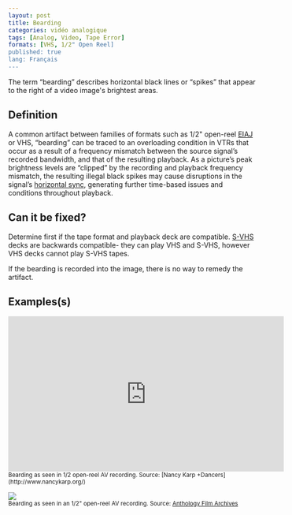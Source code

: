 ```yaml
---
layout: post
title: Bearding
categories: vidéo analogique
tags: [Analog, Video, Tape Error]
formats: [VHS, 1/2" Open Reel]
published: true
lang: Français
---
```


The term “bearding” describes horizontal black lines or “spikes” that appear to the right of a video image's brightest areas.

## Definition
A common artifact between families of formats such as 1/2" open-reel [EIAJ](http://en.wikipedia.org/wiki/EIAJ-1) or VHS, “bearding” can be traced to an overloading condition in VTRs that occur as a result of a frequency mismatch between the source signal’s recorded bandwidth, and that of the resulting playback. As a picture’s peak brightness levels are “clipped” by the recording and playback frequency mismatch, the resulting illegal black spikes may cause disruptions in the signal’s [horizontal sync](http://en.wikipedia.org/wiki/Analog_television#Horizontal_synchronization), generating further time-based issues and conditions throughout playback.

## Can it be fixed?
Determine first if the tape format and playback deck are compatible. [S-VHS](http://en.wikipedia.org/wiki/S-VHS) decks are backwards compatible- they can play VHS and S-VHS, however VHS decks cannot play S-VHS tapes.

If the bearding is recorded into the image, there is no way to remedy the artifact.

## Examples(s)

<iframe src="https://archive.org/embed/AVAAAvatlasBeardingAccess" width="560" height="315" frameborder="0" webkitallowfullscreen="true" mozallowfullscreen="true" allowfullscreen></iframe>
<sub>Bearding as seen in 1/2 open-reel AV recording. Source: [Nancy Karp +Dancers](http://www.nancykarp.org/)</sub>

<img src="{{ site.baseurl }}/images/Beardingsmall.jpg"><br>
<sub>Bearding as seen in an 1/2" open-reel AV recording. Source: [Anthology Film Archives](http://anthologyfilmarchives.org/)</sub>
